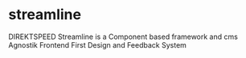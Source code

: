 # streamline
DIREKTSPEED Streamline is a Component based framework and cms Agnostik Frontend First Design and Feedback System 
